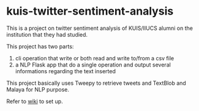 # kuis-twitter-sentiment-analysis
This is a project on twitter sentiment analysis of KUIS/IIUCS alumni on the institution that they had studied.

This project has two parts:
1. cli operation that write or both read and write to/from a csv file
2. a NLP Flask app that do a single operation and output several informations regarding the text inserted

This project basically uses Tweepy to retrieve tweets and TextBlob and Malaya for NLP purpose.

Refer to [wiki](https://github.com/AreRex14/kuis-twitter-sentiment-analysis/wiki) to set up.
